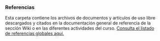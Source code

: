 ### Referencias

Esta carpeta contiene los archivos de documentos y artículos de uso libre descargados y citados en la documentación general de referencia de la sección Wiki o en las diferentes actividades del curso. [Consulta el listado de referencias globales aquí.](https://github.com/rcfdtools/R.LTWB/wiki/Referencias)
